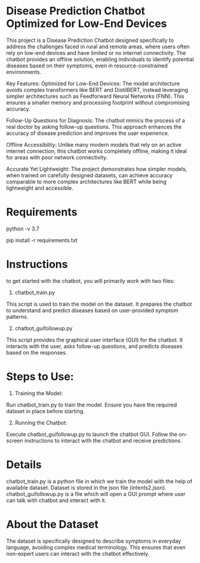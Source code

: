 # Disease Prediction Chatbot Optimized for Low-End Devices
This project is a Disease Prediction Chatbot designed specifically to address the challenges faced in rural and remote areas, where users often rely on low-end devices and have limited or no internet connectivity. The chatbot provides an offline solution, enabling individuals to identify potential diseases based on their symptoms, even in resource-constrained environments.

Key Features:
Optimized for Low-End Devices:
The model architecture avoids complex transformers like BERT and DistilBERT, instead leveraging simpler architectures such as Feedforward Neural Networks (FNN). This ensures a smaller memory and processing footprint without compromising accuracy.

Follow-Up Questions for Diagnosis:
The chatbot mimics the process of a real doctor by asking follow-up questions. This approach enhances the accuracy of disease prediction and improves the user experience.

Offline Accessibility:
Unlike many modern models that rely on an active internet connection, this chatbot works completely offline, making it ideal for areas with poor network connectivity.

Accurate Yet Lightweight:
The project demonstrates how simpler models, when trained on carefully designed datasets, can achieve accuracy comparable to more complex architectures like BERT while being lightweight and accessible.


# Requirements
python -v 3.7

pip install -r requirements.txt 


# Instructions
to get started with the chatbot, you will primarily work with two files:

1) chatbot_train.py

This script is used to train the model on the dataset.
It prepares the chatbot to understand and predict diseases based on user-provided symptom patterns.

2) chatbot_guifollowup.py

This script provides the graphical user interface (GUI) for the chatbot.
It interacts with the user, asks follow-up questions, and predicts diseases based on the responses.

# Steps to Use:
1) Training the Model:

Run chatbot_train.py to train the model.
Ensure you have the required dataset in place before starting.

2) Running the Chatbot:

Execute chatbot_guifollowup.py to launch the chatbot GUI.
Follow the on-screen instructions to interact with the chatbot and receive predictions.

# Details
chatbot_train.py is a python file in which we train the model with the help of available dataset.
Dataset is stored in the json file (intents2.json).
chatbot_guifollowup.py is a file which will open a GUI prompt where user can talk with chatbot and interact with it.

# About the Dataset
The dataset is specifically designed to describe symptoms in everyday language, avoiding complex medical terminology. This ensures that even non-expert users can interact with the chatbot effectively.
